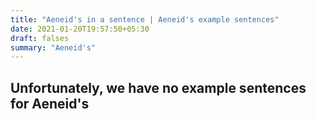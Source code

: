 ```yaml
---
title: "Aeneid's in a sentence | Aeneid's example sentences"
date: 2021-01-20T19:57:50+05:30
draft: falses
summary: "Aeneid's"
---
```

## Unfortunately, we have no example sentences for Aeneid's                 

